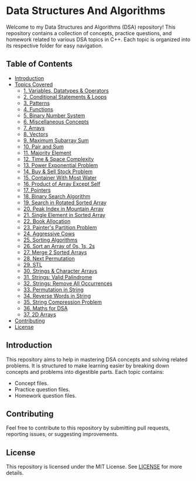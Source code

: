 # Data Structures And Algorithms

Welcome to my Data Structures and Algorithms (DSA) repository! This repository contains a collection of concepts, practice questions, and homework related to various DSA topics in C++. Each topic is organized into its respective folder for easy navigation.

## Table of Contents

- [Introduction](#introduction)
- [Topics Covered](#topics-covered)
  - [1. Variables, Datatypes & Operators](#1-variables-datatypes-operators)
  - [2. Conditional Statements & Loops](#2-conditional-statements-loops)
  - [3. Patterns](#3-patterns)
  - [4. Functions](#4-functions)
  - [5. Binary Number System](#5-binary-number-system)
  - [6. Miscellaneous Concepts](#6-miscellaneous-concepts)
  - [7. Arrays](#7-arrays)
  - [8. Vectors](#8-vectors)
  - [9. Maximum Subarray Sum](#9-maximum-subarray-sum)
  - [10. Pair and Sum](#10-pair-and-sum)
  - [11. Majority Element](#11-majority-element)
  - [12. Time & Space Complexity](#12-time-space-complexity)
  - [13. Power Exponential Problem](#13-power-exponential-problem)
  - [14. Buy & Sell Stock Problem](#14-buy-sell-stock-problem)
  - [15. Container With Most Water](#15-container-with-most-water)
  - [16. Product of Array Except Self](#16-product-of-array-except-self)
  - [17. Pointers](#17-pointers)
  - [18. Binary Search Algorithm](#18-binary-search-algorithm)
  - [19. Search in Rotated Sorted Array](#19-search-in-rotated-sorted-array)
  - [20. Peak Index in Mountain Array](#20-peak-index-in-mountain-array)
  - [21. Single Element in Sorted Array](#21-single-element-in-sorted-array)
  - [22. Book Allocation](#22-book-allocation)
  - [23. Painter's Partition Problem](#23-painters-partition-problem)
  - [24. Aggressive Cows](#24-aggressive-cows)
  - [25. Sorting Algorithms](#25-sorting-algorithms)
  - [26. Sort an Array of 0s, 1s, 2s](#26-sort-an-array-of-0s-1s-2s)
  - [27. Merge 2 Sorted Arrays](#27-merge-2-sorted-arrays)
  - [28. Next Permutation](#28-next-permutation)
  - [29. STL](#29-stl)
  - [30. Strings & Character Arrays](#30-strings-character-arrays)
  - [31. Strings: Valid Palindrome](#31-strings-valid-palindrome)
  - [32. Strings: Remove All Occurrences](#32-strings-remove-all-occurrences)
  - [33. Permutation in String](#33-permutation-in-string)
  - [34. Reverse Words in String](#34-reverse-words-in-string)
  - [35. String Compression Problem](#35-string-compression-problem)
  - [36. Maths for DSA](#36-maths-for-dsa)
  - [37. 2D Arrays](#37-2d-arrays)
- [Contributing](#contributing)
- [License](#license)

## Introduction

This repository aims to help in mastering DSA concepts and solving related problems. It is structured to make learning easier by breaking down concepts and problems into digestible parts. Each topic contains:

- Concept files.
- Practice question files.
- Homework question files.

## Contributing

Feel free to contribute to this repository by submitting pull requests, reporting issues, or suggesting improvements.

## License

This repository is licensed under the MIT License. See [LICENSE](LICENSE) for more details.
